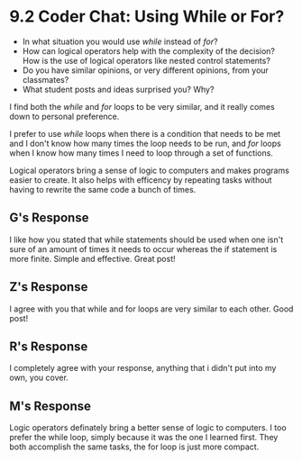 # 9.2 Coder Chat: Using While or For?

 - In what situation you would use *while* instead of *for*?
 - How can logical  operators help with the complexity of the decision? How is the use of  logical operators like nested control statements?
 - Do you have similar opinions, or very different opinions, from your classmates?
 - What student posts and ideas surprised you? Why?

I find both the *while* and *for* loops to be very similar, and it really comes down to personal preference.

I prefer to use *while* loops when there is a condition that needs to be met and I don't know how many times the loop needs to be run, and *for* loops when I know how many times I need to loop through a set of functions.

Logical operators bring a sense of logic to computers and makes programs easier to create. It also helps with efficency by repeating tasks without having to rewrite the same code a bunch of times.

## G's Response

I like how you stated that while statements should be used when one isn't sure of an amount of times it needs to occur whereas the if statement is more finite. Simple and effective. Great post!

## Z's Response

I agree with you that while and for loops are very similar to each other. Good post!

## R's Response

I completely agree with your response, anything that i didn't put into my own, you cover.

## M's Response

Logic operators definately bring a better sense of logic to computers. I too prefer the while loop, simply because it was the one I learned first. They both accomplish the same tasks, the for loop is just more compact.

